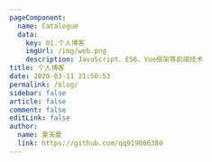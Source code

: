 ```yaml
---
pageComponent: 
  name: Catalogue
  data: 
    key: 01.个人博客
    imgUrl: /img/web.png
    description: JavaScript、ES6、Vue框架等前端技术
title: 个人博客
date: 2020-03-11 21:50:53
permalink: /blog/
sidebar: false
article: false
comment: false
editLink: false
author: 
  name: 夏天夏
  link: https://github.com/qq919006380
---
```

